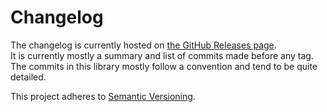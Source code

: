 # Changelog

The changelog is currently hosted on [the GitHub Releases page](https://github.com/agilgur5/trim-canvas/releases).<br>
It is currently mostly a summary and list of commits made before any tag.
The commits in this library mostly follow a convention and tend to be quite detailed.

This project adheres to [Semantic Versioning](http://semver.org/).
